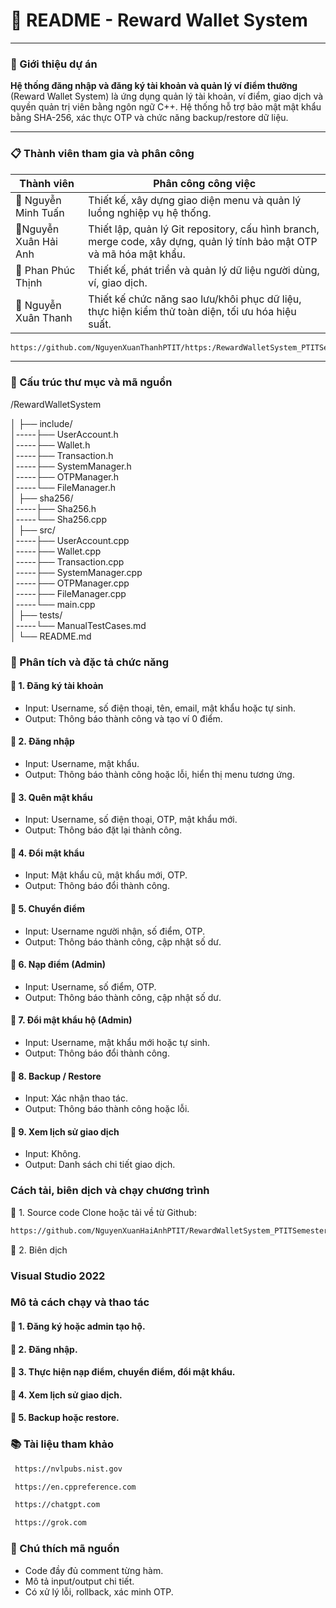 # 📄 README - Reward Wallet System

***

### 🎉 Giới thiệu dự án
**Hệ thống đăng nhập và đăng ký tài khoản và quản lý ví điểm thưởng** (Reward Wallet System) là ứng dụng quản lý tài khoản, ví điểm, giao dịch và quyền quản trị viên bằng ngôn ngữ C++. Hệ thống hỗ trợ bảo mật mật khẩu bằng SHA-256, xác thực OTP và chức năng backup/restore dữ liệu.

***

### 📋 Thành viên tham gia và phân công
| Thành viên                                | Phân công công việc                                                                                                     | 
|-------------------------------------------|----------------------------------------------------------------------|
|:busts_in_silhouette: Nguyễn Minh Tuấn     |Thiết kế, xây dựng giao diện menu và quản lý luồng nghiệp vụ hệ thống. | 
|:busts_in_silhouette:Nguyễn Xuân Hải Anh   |Thiết lập, quản lý Git repository, cấu hình branch, merge code, xây dựng, quản lý tính bảo mật OTP và mã hóa mật khẩu.  | 
|:busts_in_silhouette: Phan Phúc Thịnh      |Thiết kế, phát triển và quản lý dữ liệu người dùng, ví, giao dịch. | 
|:busts_in_silhouette: Nguyễn Xuân Thanh    |Thiết kế chức năng sao lưu/khôi phục dữ liệu, thực hiện kiểm thử toàn diện, tối ưu hóa hiệu suất. | 
```bash
https://github.com/NguyenXuanThanhPTIT/https:/RewardWalletSystem_PTITSemester3/commit/master/
```

***

### 📂 Cấu trúc thư mục và mã nguồn

/RewardWalletSystem

│
├── include/  
│-----├── UserAccount.h  
│-----├── Wallet.h  
│-----├── Transaction.h  
│-----├── SystemManager.h  
│-----├── OTPManager.h  
│-----└── FileManager.h  
│
├── sha256/  
│-----├── Sha256.h  
│-----└── Sha256.cpp  
│
├── src/  
│-----├── UserAccount.cpp  
│-----├── Wallet.cpp  
│-----├── Transaction.cpp  
│-----├── SystemManager.cpp  
│-----├── OTPManager.cpp  
│-----├── FileManager.cpp  
│-----└── main.cpp  
│
├── tests/  
│-----└── ManualTestCases.md  
│
└── README.md



### 🔎 Phân tích và đặc tả chức năng
#### 📌 1. Đăng ký tài khoản
- Input: Username, số điện thoại, tên, email, mật khẩu hoặc tự sinh.
- Output: Thông báo thành công và tạo ví 0 điểm.
  
#### 📌 2. Đăng nhập
- Input: Username, mật khẩu.
- Output: Thông báo thành công hoặc lỗi, hiển thị menu tương ứng.

#### 📌 3. Quên mật khẩu
- Input: Username, số điện thoại, OTP, mật khẩu mới.
- Output: Thông báo đặt lại thành công.

#### 📌 4. Đổi mật khẩu
- Input: Mật khẩu cũ, mật khẩu mới, OTP.
- Output: Thông báo đổi thành công.

#### 📌 5. Chuyển điểm
- Input: Username người nhận, số điểm, OTP.
- Output: Thông báo thành công, cập nhật số dư.
#### 📌 6. Nạp điểm (Admin)
- Input: Username, số điểm, OTP.
- Output: Thông báo thành công, cập nhật số dư.

#### 📌 7. Đổi mật khẩu hộ (Admin)
- Input: Username, mật khẩu mới hoặc tự sinh.
- Output: Thông báo đổi thành công.

#### 📌 8. Backup / Restore
- Input: Xác nhận thao tác.
- Output: Thông báo thành công hoặc lỗi.

#### 📌 9. Xem lịch sử giao dịch
- Input: Không.
- Output: Danh sách chi tiết giao dịch.

###  Cách tải, biên dịch và chạy chương trình
📌 1. Source code
Clone hoặc tải về từ Github:

```bash
https://github.com/NguyenXuanHaiAnhPTIT/RewardWalletSystem_PTITSemester3
```

📌 2. Biên dịch
###  **Visual Studio 2022**
###  Mô tả cách chạy và thao tác
#### 📌 1. Đăng ký hoặc admin tạo hộ.
#### 📌 2. Đăng nhập.
#### 📌 3. Thực hiện nạp điểm, chuyển điểm, đổi mật khẩu.
#### 📌 4. Xem lịch sử giao dịch.
#### 📌 5. Backup hoặc restore.

### 📚 Tài liệu tham khảo
```bash
 https://nvlpubs.nist.gov
```
```bash
 https://en.cppreference.com
```
```bash
 https://chatgpt.com
```
```bash
 https://grok.com
```
### 📝 Chú thích mã nguồn
- Code đầy đủ comment từng hàm.
- Mô tả input/output chi tiết.
- Có xử lý lỗi, rollback, xác minh OTP.
